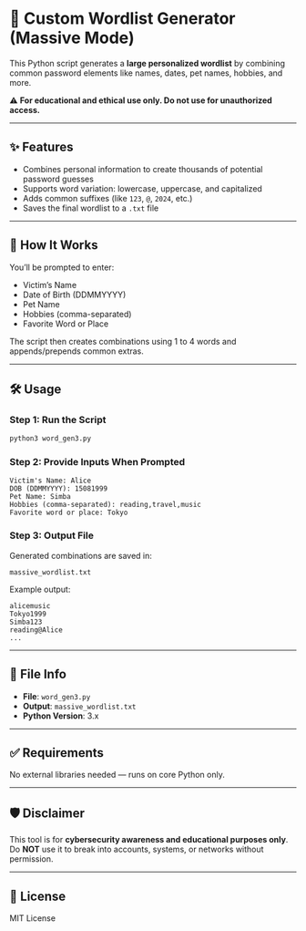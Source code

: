 # 🔐 Custom Wordlist Generator (Massive Mode)

This Python script generates a **large personalized wordlist** by combining common password elements like names, dates, pet names, hobbies, and more.

⚠️ **For educational and ethical use only. Do not use for unauthorized access.**

---

## ✨ Features

- Combines personal information to create thousands of potential password guesses
- Supports word variation: lowercase, uppercase, and capitalized
- Adds common suffixes (like `123`, `@`, `2024`, etc.)
- Saves the final wordlist to a `.txt` file

---

## 🚀 How It Works

You’ll be prompted to enter:

- Victim’s Name
- Date of Birth (DDMMYYYY)
- Pet Name
- Hobbies (comma-separated)
- Favorite Word or Place

The script then creates combinations using 1 to 4 words and appends/prepends common extras.

---

## 🛠️ Usage

### Step 1: Run the Script

```bash
python3 word_gen3.py
```

### Step 2: Provide Inputs When Prompted

```
Victim's Name: Alice
DOB (DDMMYYYY): 15081999
Pet Name: Simba
Hobbies (comma-separated): reading,travel,music
Favorite word or place: Tokyo
```

### Step 3: Output File

Generated combinations are saved in:

```
massive_wordlist.txt
```

Example output:
```
alicemusic
Tokyo1999
Simba123
reading@Alice
...
```

---

## 📁 File Info

- **File**: `word_gen3.py`
- **Output**: `massive_wordlist.txt`
- **Python Version**: 3.x

---

## ✅ Requirements

No external libraries needed — runs on core Python only.

---

## 🛡️ Disclaimer

This tool is for **cybersecurity awareness and educational purposes only**. Do **NOT** use it to break into accounts, systems, or networks without permission.

---

## 📄 License

MIT License
